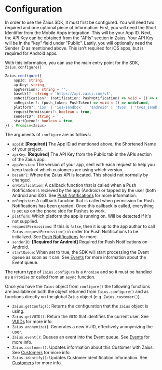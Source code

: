 # Configuration

In order to use the Zaius SDK, it must first be configured. You will need two required and one optional piece of information: First, you will need the Short Identifier from the Mobile Apps integration. This will be your App ID. Next, the API Key can be obtained from the "APIs" section in Zaius. Your API Key will be in the "key" field under "Public". Lastly, you will optionally need the Sender ID as mentioned above. This isn't required for iOS apps, but is required for Android apps.

With this information, you can use the main entry point for the SDK, `Zaius.configure()`

```typescript
Zaius.configure({
    appId: string,
    apiKey: string,
    appVersion?: string = '',
    baseUrl?: string = 'https://api.zaius.com/v3',
    onNotification?: (notification: PushNotification) => void = () => undefined,
    onRegister?: (push_token: PushToken) => void = () => undefined,
    platform?: 'ios' | 'ios-sandbox' | 'android' | 'tvos' | 'tvos_sandbox' | 'unknown' // = [calculated from Platform.OS]
    requestPermissions?: boolean = true,
    senderID?: string = '',
    startQueue?: boolean = true,
}) : Promise<Zaius>
```

The arguments of `configure` are as follows:

* `appId`: **\[Required\]** The App ID ad mentioned above, the Shortened Name of your project.
* `apiKey`: **\[Required\]** The API Key from the Public tab in the APIs section of the Zaius app.
* `appVersion`: The version of your app, sent with each request to help you keep track of which customers are using which version.
* `baseUrl`: Where the Zaius API is located. This should not normally by changed.
* `onNotification`: A callback function that is called when a Push Notification is recieved by the app \(Android\) or tapped by the user \(both Android and iOS\). See [Push Notifications](push-messaging/push-notifications.md) for more information.
* `onRegister`: A callback function that is called when permission for Push Notifications has been granted. Once this callback is called, everything is set up on the phone side for Pushes to work.
* `platform`: Which platform the app is running on. Will be detected if it's not supplied.
* `requestPermissions`: If this is `false`, then it is up to the app author to call `Zaius.requestPermission()` in order for Push Notifications to be initialized. See [Push Notifications](push-messaging/push-notifications.md) for more.
* `senderID`: **\[Required for Android\]** Required for Push Notifications on Android.
* `startQueue`: When set to true, the SDK will start processing the Event queue as soon as it can. See [Events](analytics/events.md) for more information about the Event queue. 

 The return type of `Zaius.configure` is a `Promise` and so it must be handled as a `Promise` or called from an `async` function.

Once you have the `Zaius` object from `configure()` the following functions are available on both the object returned from `Zaius.configure()` and as functions directly on the global `Zaius` object \(e.g. `Zaius.customer()`\).

* `Zaius.getConfig()`: Returns the configuration that the `Zaius` object is using.
* `Zaius.getVUID()`: Return the `VUID` that identifies the current user. See [VUIDs](analytics/customers.md#vuids) for more info.
* `Zaius.anonymize(`\): Generates a new VUID, effectively anonymizing the user.
* `Zaius.event()`: Queues an event into the Event queue. See [Events](analytics/events.md) for more info.
* `Zaius.customer()`: Updates information about this Customer with Zaius. See [Customers](analytics/customers.md#updating-customer-information) for more info.
* `Zaius.identify()`: Updates Customer identification information. See [Customers](analytics/customers.md#updating-customer-identifiers) for more info.

